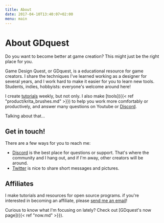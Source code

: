 ```yaml
---
title: About
date: 2017-04-10T13:40:07+02:00
menu: main
---
```


# About GDquest

Do you want to become better at game creation? This might just be the right place for you.

Game Design Quest, or GDquest, is a educational resource for game creators. I share the techniques I've learned working as a designer for several years, and I work hard to make it easier for you to learn new tools. Students, indies, hobbyists: everyone's welcome around here!

I create [tutorials](https://www.youtube.com/channel/UCxboW7x0jZqFdvMdCFKTMsQ) weekly, but not only. I also make [tools]({{< ref "product/krita_brushes.md" >}}) to help you work more comfortably or productively, and answer many questions on Youtube or [Discord](https://discord.gg/KVaCsSP).

Talking about that...

## Get in touch!

There are a few ways for you to reach me:

- [Discord](https://discord.gg/KVaCsSP) is the best place for questions or support. That's where the community and I hang out, and if I'm away, other creators will be around.
- [Twitter](https://twitter.com/NathanGDquest) is nice to share short messages and pictures.

## Affiliates

I make tutorials and resources for open source programs. if you're interested in becoming an affiliate, please [send me an email](mailto:nathan@gdquest.com?subject=Affiliate%20partnership)!

Curious to know what I'm focusing on lately? Check out [GDquest's now page]({{< ref "now.md" >}}).
